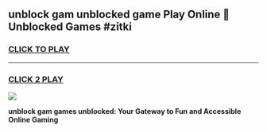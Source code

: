 
## unblock gam unblocked game Play Online 👋 Unblocked Games #zitki
<h3>
<a href="https://premium.freeplayer.one?title=unblock_gam&ref=21F">CLICK TO PLAY</a></h3>
<hr>

<h3>
<a href="https://premium.freeplayer.one?title=unblock_gam&ref=21F">CLICK 2 PLAY</a>
  
</h3>

<a href="https://premium.freeplayer.one?title=unblock_gam&ref=21F/"><img src="https://clearcache.store/games.png"></a>


**unblock gam games unblocked: Your Gateway to Fun and Accessible Online Gaming**
